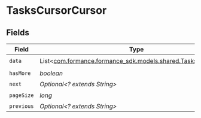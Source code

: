 # TasksCursorCursor


## Fields

| Field                                                                                                   | Type                                                                                                    | Required                                                                                                | Description                                                                                             | Example                                                                                                 |
| ------------------------------------------------------------------------------------------------------- | ------------------------------------------------------------------------------------------------------- | ------------------------------------------------------------------------------------------------------- | ------------------------------------------------------------------------------------------------------- | ------------------------------------------------------------------------------------------------------- |
| `data`                                                                                                  | List<[com.formance.formance_sdk.models.shared.TasksCursorData](../../models/shared/TasksCursorData.md)> | :heavy_check_mark:                                                                                      | N/A                                                                                                     |                                                                                                         |
| `hasMore`                                                                                               | *boolean*                                                                                               | :heavy_check_mark:                                                                                      | N/A                                                                                                     | false                                                                                                   |
| `next`                                                                                                  | *Optional<? extends String>*                                                                            | :heavy_minus_sign:                                                                                      | N/A                                                                                                     |                                                                                                         |
| `pageSize`                                                                                              | *long*                                                                                                  | :heavy_check_mark:                                                                                      | N/A                                                                                                     | 15                                                                                                      |
| `previous`                                                                                              | *Optional<? extends String>*                                                                            | :heavy_minus_sign:                                                                                      | N/A                                                                                                     | YXVsdCBhbmQgYSBtYXhpbXVtIG1heF9yZXN1bHRzLol=                                                            |